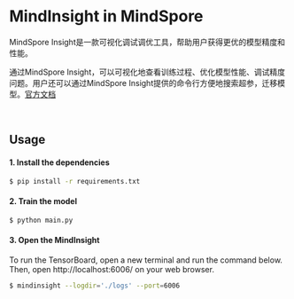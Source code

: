 # MindInsight in MindSpore

MindSpore Insight是一款可视化调试调优工具，帮助用户获得更优的模型精度和性能。

通过MindSpore Insight，可以可视化地查看训练过程、优化模型性能、调试精度问题。用户还可以通过MindSpore Insight提供的命令行方便地搜索超参，迁移模型。[官方文档](https://www.mindspore.cn/mindinsight/docs/zh-CN/r2.0/index.html)

<br>

## Usage 

#### 1. Install the dependencies
```bash
$ pip install -r requirements.txt
```

#### 2. Train the model
```bash
$ python main.py
```

#### 3. Open the MindInsight
To run the TensorBoard, open a new terminal and run the command below. Then, open http://localhost:6006/ on your web browser.
```bash
$ mindinsight --logdir='./logs' --port=6006
```
